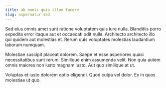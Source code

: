```yaml
---
title: ab omnis quia illum facere
slug: aspernatur sed
---
```


Sed eius omnis amet sunt ratione voluptatem quis iure nulla. Blanditiis porro expedita error itaque aut et occaecati odit nulla. Architecto architecto illo qui quidem aut molestias et. Rerum quis voluptates molestias laudantium laborum numquam.

Molestiae suscipit placeat dolorem. Saepe et esse asperiores quasi necessitatibus sunt rerum. Similique enim assumenda velit. Non quia autem omnis maiores non iusto magnam iusto. Aut quo similique at ut.

Voluptas et iusto dolorem optio eligendi. Quod culpa vel dolor. Ex in quos molestiae ut quo.
